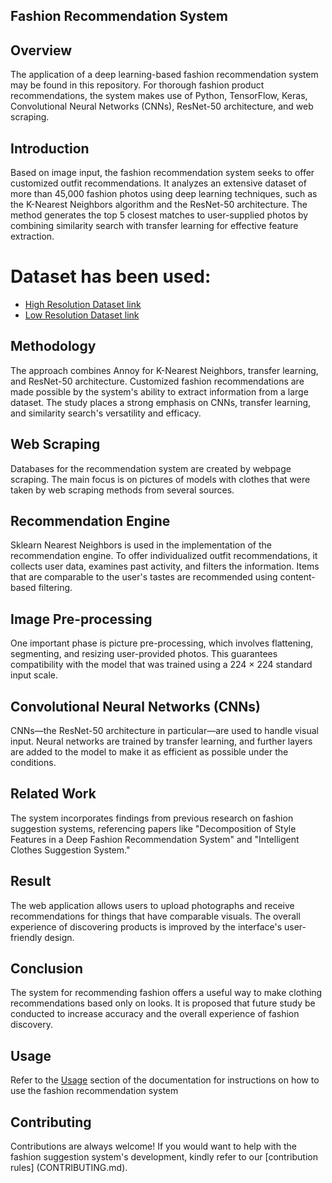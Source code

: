 ## Fashion Recommendation System

## Overview

The application of a deep learning-based fashion recommendation system may be found in this repository. For thorough fashion product recommendations, the system makes use of Python, TensorFlow, Keras, Convolutional Neural Networks (CNNs), ResNet-50 architecture, and web scraping.


## Introduction

Based on image input, the fashion recommendation system seeks to offer customized outfit recommendations. It analyzes an extensive dataset of more than 45,000 fashion photos using deep learning techniques, such as the K-Nearest Neighbors algorithm and the ResNet-50 architecture. The method generates the top 5 closest matches to user-supplied photos by combining similarity search with transfer learning for effective feature extraction.



# Dataset has been used:

 - [High Resolution Dataset link](https://www.kaggle.com/paramaggarwal/fashion-product-images-dataset)
 - [Low Resolution Dataset link](https://www.kaggle.com/paramaggarwal/fashion-product-images-small)

## Methodology

The approach combines Annoy for K-Nearest Neighbors, transfer learning, and ResNet-50 architecture. Customized fashion recommendations are made possible by the system's ability to extract information from a large dataset. The study places a strong emphasis on CNNs, transfer learning, and similarity search's versatility and efficacy.

## Web Scraping

Databases for the recommendation system are created by webpage scraping. The main focus is on pictures of models with clothes that were taken by web scraping methods from several sources.

## Recommendation Engine

Sklearn Nearest Neighbors is used in the implementation of the recommendation engine. To offer individualized outfit recommendations, it collects user data, examines past activity, and filters the information. Items that are comparable to the user's tastes are recommended using content-based filtering.

## Image Pre-processing

One important phase is picture pre-processing, which involves flattening, segmenting, and resizing user-provided photos. This guarantees compatibility with the model that was trained using a 224 × 224 standard input scale.

## Convolutional Neural Networks (CNNs)
CNNs—the ResNet-50 architecture in particular—are used to handle visual input. Neural networks are trained by transfer learning, and further layers are added to the model to make it as efficient as possible under the conditions.

## Related Work

The system incorporates findings from previous research on fashion suggestion systems, referencing papers like "Decomposition of Style Features in a Deep Fashion Recommendation System" and "Intelligent Clothes Suggestion System."
## Result

The web application allows users to upload photographs and receive recommendations for things that have comparable visuals. The overall experience of discovering products is improved by the interface's user-friendly design.

## Conclusion

The system for recommending fashion offers a useful way to make clothing recommendations based only on looks. It is proposed that future study be conducted to increase accuracy and the overall experience of fashion discovery.

## Usage

Refer to the [Usage](#usage) section of the documentation for instructions on how to use the fashion recommendation system

## Contributing

Contributions are always welcome! If you would want to help with the fashion suggestion system's development, kindly refer to our [contribution rules] (CONTRIBUTING.md).







